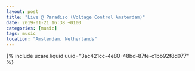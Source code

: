 ```yaml
---
layout: post
title: "Live @ Paradiso (Voltage Control Amsterdam)"
date: 2019-01-21 16:38 +0100
categories: [music]
tags: music
location: "Amsterdam, Netherlands"
---
```


{% include ucare.liquid uuid="3ac421cc-4e80-48bd-87fe-c1bb92f8d077" %}